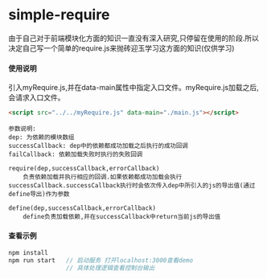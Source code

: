 # simple-require

由于自己对于前端模块化方面的知识一直没有深入研究,只停留在使用的阶段.所以决定自己写一个简单的require.js来抛砖迎玉学习这方面的知识(仅供学习)

#### 使用说明
引入myRequire.js,并在data-main属性中指定入口文件。myRequire.js加载之后,会请求入口文件。

```html
<script src="../../myRequire.js" data-main="./main.js"></script>
```

```
参数说明:
dep: 为依赖的模块数组
successCallback: dep中的依赖都成功加载之后执行的成功回调
failCallback: 依赖加载失败时执行的失败回调

require(dep,successCallback,errorCallback)
    负责依赖加载并执行相应的回调.如果依赖都成功加载会执行successCallback.successCallback执行时会依次传入dep中所引入的js的导出值(通过define导出)作为参数

define(dep,successCallback,errorCallback)
    define负责加载依赖,并在successCallback中return当前js的导出值
```

#### 查看示例
```js
npm install
npm run start   // 启动服务 打开localhost:3000查看demo
                // 具体处理逻辑查看控制台输出
```